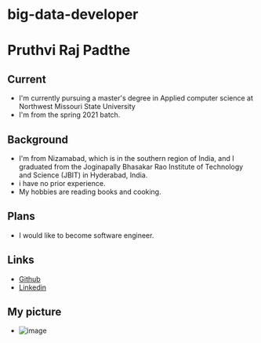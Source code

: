 # big-data-developer
# Pruthvi Raj Padthe
## Current
- I'm currently pursuing a master's degree in Applied computer science at Northwest Missouri State University 
-  I'm from the spring 2021 batch.
## Background
- I'm from Nizamabad, which is in the southern region of India, and I graduated from the Joginapally Bhasakar Rao Institute of Technology and Science (JBIT) in Hyderabad, India.
- i have no prior experience.
- My hobbies are reading books and cooking.

## Plans
- I would like to become software engineer.

## Links
- [Github](https://github.com/pruthvi5555)
- [Linkedin](https://www.linkedin.com/in/pruthvi-raj-padthe-7901a6144/)
 
## My picture
- ![image](https://media-exp1.licdn.com/dms/image/C5603AQEfEqGtvgwFcg/profile-displayphoto-shrink_800_800/0/1638605457200?e=1648080000&v=beta&t=nfmzrsmUVkrq1_o4gdQnk0olaHA5yz87-V6nlJwWdIc)

